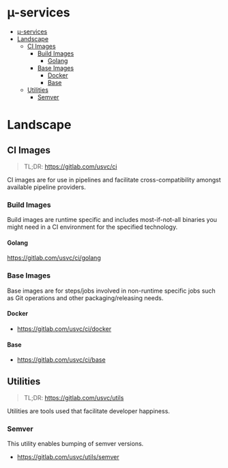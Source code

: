 # µ-services

- [µ-services](#%C2%B5-services)
- [Landscape](#landscape)
  - [CI Images](#ci-images)
    - [Build Images](#build-images)
      - [Golang](#golang)
    - [Base Images](#base-images)
      - [Docker](#docker)
      - [Base](#base)
  - [Utilities](#utilities)
    - [Semver](#semver)

# Landscape

## CI Images

> TL;DR: https://gitlab.com/usvc/ci

CI images are for use in pipelines and facilitate cross-compatibility amongst available pipeline providers.

### Build Images
Build images are runtime specific and includes most-if-not-all binaries you might need in a CI environment for the specified technology.

#### Golang
https://gitlab.com/usvc/ci/golang

### Base Images
Base images are for steps/jobs involved in non-runtime specific jobs such as Git operations and other packaging/releasing needs.

#### Docker
- https://gitlab.com/usvc/ci/docker

#### Base
- https://gitlab.com/usvc/ci/base

## Utilities

> TL;DR: https://gitlab.com/usvc/utils

Utilities are tools used that facilitate developer happiness.

### Semver
This utility enables bumping of semver versions.

- https://gitlab.com/usvc/utils/semver

